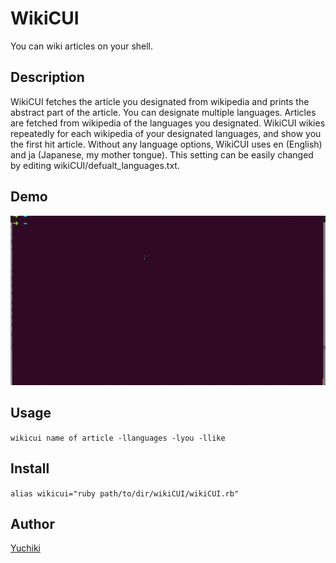 WikiCUI
====

You can wiki articles on your shell.

## Description

WikiCUI fetches the article you designated from wikipedia and prints the abstract part of the article.
You can designate multiple languages.
Articles are fetched from wikipedia of the languages you designated.
WikiCUI wikies repeatedly for each wikipedia of your designated languages, and show you the first hit article. Without any language options, WikiCUI uses en (English) and ja (Japanese, my mother tongue). This setting can be easily changed by editing wikiCUI/defualt_languages.txt.

## Demo

![demo movie](demo.gif)

## Usage
```wikicui name of article -llanguages -lyou -llike```

## Install

```alias wikicui="ruby path/to/dir/wikiCUI/wikiCUI.rb"```

## Author

[Yuchiki](https://github.com/yuchiki1000yen)
